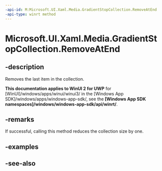 ```yaml
---
-api-id: M:Microsoft.UI.Xaml.Media.GradientStopCollection.RemoveAtEnd
-api-type: winrt method
---
```


<!-- Method syntax
public void RemoveAtEnd()
-->

# Microsoft.UI.Xaml.Media.GradientStopCollection.RemoveAtEnd

## -description
Removes the last item in the collection.

**This documentation applies to WinUI 2 for UWP** for [WinUI]/windows/apps/winui/winui3/ in the [Windows App SDK]/windows/apps/windows-app-sdk/, see the **[Windows App SDK namespaces]/windows/windows-app-sdk/api/winrt/**.

## -remarks
If successful, calling this method reduces the collection size by one.

## -examples

## -see-also
